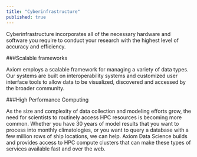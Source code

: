 ```yaml
---
title: "Cyberinfrastructure"
published: true
---
```


Cyberinfrastructure incorporates all of the necessary hardware and software you require to conduct your research with the highest level of accuracy and efficiency.

###Scalable frameworks

Axiom employs a scalable framework for managing a variety of data types. Our systems are built on interoperability systems and customized user interface tools to allow data to be visualized, discovered and accessed by the broader community.

###High Performance Computing

As the size and complexity of data collection and modeling efforts grow, the need for scientists to routinely access HPC resources is becoming more common. Whether you have 30 years of model results that you want to process into monthly climatologies, or you want to query a database with a few million rows of ship locations, we can help. Axiom Data Science builds and provides access to HPC compute clusters that can make these types of services available fast and over the web.




